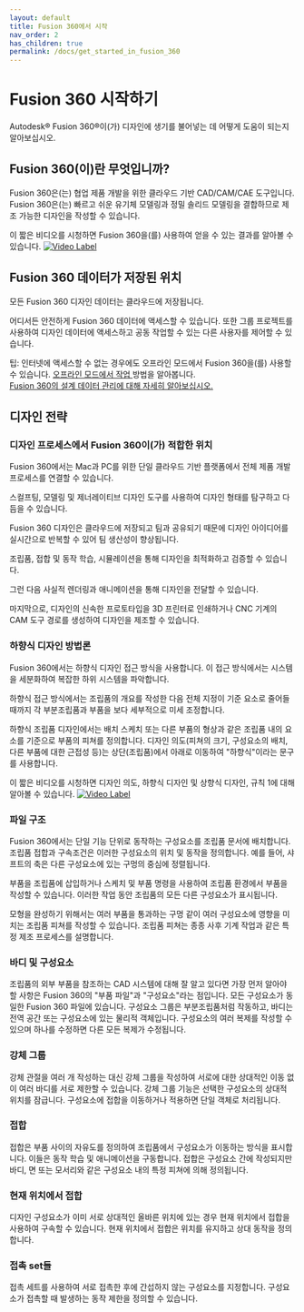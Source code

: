 ```yaml
---
layout: default
title: Fusion 360에서 시작
nav_order: 2
has_children: true
permalink: /docs/get_started_in_fusion_360
---
```

# Fusion 360 시작하기
Autodesk® Fusion 360®이(가) 디자인에 생기를 불어넣는 데 어떻게 도움이 되는지 알아보십시오.
  
## Fusion 360(이)란 무엇입니까?
Fusion 360은(는) 협업 제품 개발을 위한 클라우드 기반 CAD/CAM/CAE 도구입니다. Fusion 360은(는) 빠르고 쉬운 유기체 모델링과 정밀 솔리드 모델링을 결합하므로 제조 가능한 디자인을 작성할 수 있습니다.

이 짧은 비디오를 시청하면 Fusion 360을(를) 사용하여 얻을 수 있는 결과를 알아볼 수 있습니다. 
[![Video Label](https://img.youtube.com/vi/1Eyd4MwWbO0/0.jpg)](https://www.youtube.com/watch?v=1Eyd4MwWbO0)  

## Fusion 360 데이터가 저장된 위치
모든 Fusion 360 디자인 데이터는 클라우드에 저장됩니다.

어디서든 안전하게 Fusion 360 데이터에 액세스할 수 있습니다. 또한 그룹 프로젝트를 사용하여 디자인 데이터에 액세스하고 공동 작업할 수 있는 다른 사용자를 제어할 수 있습니다.

팁: 인터넷에 액세스할 수 없는 경우에도 오프라인 모드에서 Fusion 360을(를) 사용할 수 있습니다. [오프라인 모드에서 작업 ](https://help.autodesk.com/view/fusion360/ENU/?guid=ASM-FUSION-OFFLINE-MODE)방법을 알아봅니다.  
[Fusion 360의 설계 데이터 관리에 대해 자세히 알아보십시오.](https://help.autodesk.com/view/fusion360/ENU/?guid=GUID-FA3DE862-9F5F-4DBC-AAF6-F2BD00E48994)
## 디자인 전략
### **디자인 프로세스에서 Fusion 360이(가) 적합한 위치**  
Fusion 360에서는 Mac과 PC를 위한 단일 클라우드 기반 플랫폼에서 전체 제품 개발 프로세스를 연결할 수 있습니다.

스컬프팅, 모델링 및 제너레이티브 디자인 도구를 사용하여 디자인 형태를 탐구하고 다듬을 수 있습니다.

Fusion 360 디자인은 클라우드에 저장되고 팀과 공유되기 때문에 디자인 아이디어를 실시간으로 반복할 수 있어 팀 생산성이 향상됩니다.

조립품, 접합 및 동작 학습, 시뮬레이션을 통해 디자인을 최적화하고 검증할 수 있습니다.

그런 다음 사실적 렌더링과 애니메이션을 통해 디자인을 전달할 수 있습니다.

마지막으로, 디자인의 신속한 프로토타입을 3D 프린터로 인쇄하거나 CNC 기계의 CAM 도구 경로를 생성하여 디자인을 제조할 수 있습니다.

### **하향식 디자인 방법론**
Fusion 360에서는 하향식 디자인 접근 방식을 사용합니다. 이 접근 방식에서는 시스템을 세분화하여 복잡한 하위 시스템을 파악합니다.

하향식 접근 방식에서는 조립품의 개요를 작성한 다음 전체 지정이 기준 요소로 줄어들 때까지 각 부분조립품과 부품을 보다 세부적으로 미세 조정합니다.

하향식 조립품 디자인에서는 배치 스케치 또는 다른 부품의 형상과 같은 조립품 내의 요소를 기준으로 부품의 피쳐를 정의합니다. 디자인 의도(피쳐의 크기, 구성요소의 배치, 다른 부품에 대한 근접성 등)는 상단(조립품)에서 아래로 이동하여 "하향식"이라는 문구를 사용합니다.

이 짧은 비디오를 시청하면 디자인 의도, 하향식 디자인 및 상향식 디자인, 규칙 1에 대해 알아볼 수 있습니다.
[![Video Label](https://embed-ssl.wistia.com/deliveries/be0b5af04b196152190e389cd51b149b5198e48f.jpg?image_play_button_size=2x&amp;image_crop_resized=960x540&amp;image_play_button=1&amp;image_play_button_color=000000e0)](https://help.autodesk.com/view/fusion360/ENU/?guid=GUID-1C665B4D-7BF7-4FDF-98B0-AA7EE12B5AC2&amp;wvideo=vr5qmj8bzm)

### **파일 구조**
Fusion 360에서는 단일 기능 단위로 동작하는 구성요소를 조립품 문서에 배치합니다. 조립품 접합과 구속조건은 이러한 구성요소의 위치 및 동작을 정의합니다. 예를 들어, 샤프트의 축은 다른 구성요소에 있는 구멍의 중심에 정렬됩니다.

부품을 조립품에 삽입하거나 스케치 및 부품 명령을 사용하여 조립품 환경에서 부품을 작성할 수 있습니다. 이러한 작업 동안 조립품의 모든 다른 구성요소가 표시됩니다.

모형을 완성하기 위해서는 여러 부품을 통과하는 구멍 같이 여러 구성요소에 영향을 미치는 조립품 피쳐를 작성할 수 있습니다. 조립품 피쳐는 종종 사후 기계 작업과 같은 특정 제조 프로세스를 설명합니다.

### **바디 및 구성요소**
조립품의 외부 부품을 참조하는 CAD 시스템에 대해 잘 알고 있다면 가장 먼저 알아야 할 사항은 Fusion 360의 "부품 파일"과 "구성요소"라는 점입니다. 모든 구성요소가 동일한 Fusion 360 파일에 있습니다. 구성요소 그룹은 부분조립품처럼 작동하고, 바디는 전역 공간 또는 구성요소에 있는 물리적 객체입니다. 구성요소의 여러 복제를 작성할 수 있으며 하나를 수정하면 다른 모든 복제가 수정됩니다.

### **강체 그룹**
강체 관절을 여러 개 작성하는 대신 강체 그룹을 작성하여 서로에 대한 상대적인 이동 없이 여러 바디를 서로 제한할 수 있습니다. 강체 그룹 기능은 선택한 구성요소의 상대적 위치를 잠급니다. 구성요소에 접합을 이동하거나 적용하면 단일 객체로 처리됩니다.

### **접합**
접합은 부품 사이의 자유도를 정의하여 조립품에서 구성요소가 이동하는 방식을 표시합니다. 이들은 동작 학습 및 애니메이션을 구동합니다. 접합은 구성요소 간에 작성되지만 바디, 면 또는 모서리와 같은 구성요소 내의 특정 피쳐에 의해 정의됩니다.

### **현재 위치에서 접합**
디자인 구성요소가 이미 서로 상대적인 올바른 위치에 있는 경우 현재 위치에서 접합을 사용하여 구속할 수 있습니다. 현재 위치에서 접합은 위치를 유지하고 상대 동작을 정의합니다.

### **접촉 set들**
접촉 세트를 사용하여 서로 접촉한 후에 간섭하지 않는 구성요소를 지정합니다. 구성요소가 접촉할 때 발생하는 동작 제한을 정의할 수 있습니다.